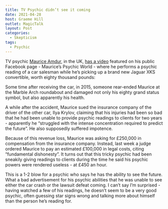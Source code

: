 ```yaml
---
title: TV Psychic didn’t see it coming
date: 2021-04-28
host: Graeme Hill
outlet: MagicTalk
layout: Post
categories:
  - Skepticism
tags:
  - Psychic
---
```


TV psychic [Maurice Amdur](https://www.mauriceamdur.co.uk/), in the UK, [has a video](https://www.facebook.com/MauricesPsychicWorld/videos/1255529411231934) featured on his public Facebook page - Maurice’s Psychic World - where he performs a psychic reading of a car salesman while he’s picking up a brand new Jaguar XKS convertible, worth eighty thousand pounds:

Some time after receiving the car, in 2015, someone rear-ended Maurice at the Marble Arch roundabout and damaged not only his eighty grand status symbol, but also apparently his health.

A while after the accident, Maurice sued the insurance company of the driver of the other car, Ilya Krylov, claiming that his injuries had been so bad that he had been unable to provide psychic readings to clients for two years - apparently he “struggled with the intense concentration required to predict the future”. He also supposedly suffered impotence.

Because of this revenue loss, Maurice was asking for £250,000 in compensation from the insurance company. Instead, last week a judge ordered Maurice to pay an estimated £100,000 in legal costs, citing “fundamental dishonesty”. It turns out that this tricky psychic had been sneakily giving readings to clients during the time he said his psychic powers were rendered useless - at £450 an hour.

This is a 1-2 blow for a psychic who says he has the ability to see the future. What a bad advertisement for his psychic abilities that he was unable to see either the car crash or the lawsuit defeat coming. I can’t say I’m surprised - having watched a few of his readings, he doesn’t seem to be a very good psychic, often guessing star signs wrong and talking more about himself than the person he’s reading for.
